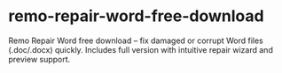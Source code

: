 # remo-repair-word-free-download
Remo Repair Word free download – fix damaged or corrupt Word files (.doc/.docx) quickly. Includes full version with intuitive repair wizard and preview support.
